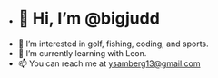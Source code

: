 - <h1>👋 Hi, I’m @bigjudd</h1>
- 👀 I’m interested in golf, fishing, coding, and sports.
- 🌱 I’m currently learning with Leon. 
- 📫 You can reach me at ysamberg13@gmail.com

<!---
bigjudd/bigjudd is a ✨ special ✨ repository because its `README.md` (this file) appears on your GitHub profile.
You can click the Preview link to take a look at your changes.
--->
